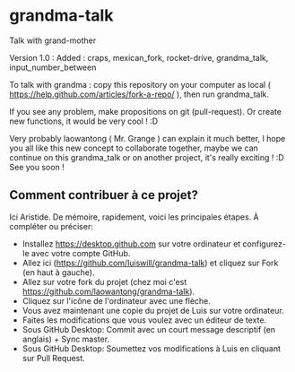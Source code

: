 # grandma-talk
Talk with grand-mother



Version 1.0 : Added : craps, mexican_fork, rocket-drive, grandma_talk, input_number_between



To talk with grandma : copy this repository on your computer as local ( https://help.github.com/articles/fork-a-repo/ ), then run grandma_talk.

If you see any problem, make propositions on git (pull-request). Or create new functions, it would be very cool ! :D


Very probably laowantong ( Mr. Grange ) can explain it much better, I hope you all like this new concept to collaborate together, maybe we can continue on this grandma_talk or on another project, it's really exciting ! :D See you soon !


## Comment contribuer à ce projet?

Ici Aristide. De mémoire, rapidement, voici les principales étapes. À compléter ou préciser:

- Installez https://desktop.github.com sur votre ordinateur et configurez-le avec votre compte GitHub.
- Allez ici (https://github.com/luiswill/grandma-talk) et cliquez sur Fork (en haut à gauche).
- Allez sur votre fork du projet (chez moi c'est https://github.com/laowantong/grandma-talk).
- Cliquez sur l'icône de l'ordinateur avec une flèche.
- Vous avez maintenant une copie du projet de Luis sur votre ordinateur.
- Faites les modifications que vous voulez avec un éditeur de texte.
- Sous GitHub Desktop: Commit avec un court message descriptif (en anglais) + Sync master.
- Sous GitHub Desktop: Soumettez vos modifications à Luis en cliquant sur Pull Request.
